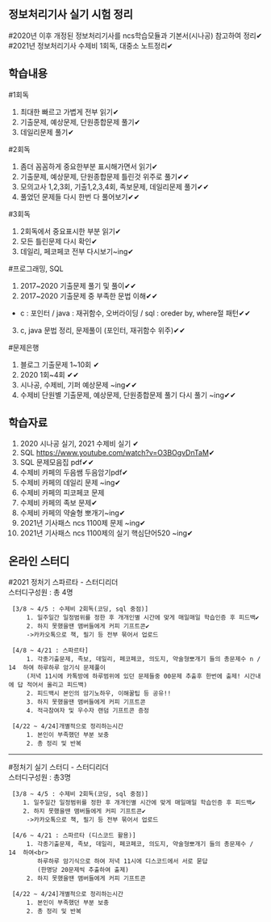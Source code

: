 ## 정보처리기사 실기 시험 정리
#2020년 이후 개정된 정보처리기사를 ncs학습모듈과 기본서(시나공) 참고하여 정리✔<br>
#2021년 정보처리기사 수제비 1회독, 대중소 노트정리✔

## 학습내용
#1회독
1. 최대한 빠르고 가볍게 전부 읽기✔
2. 기출문제, 예상문제, 단원종합문제 풀기✔
3. 데일리문제 풀기✔

#2회독
1. 좀더 꼼꼼하게 중요한부분 표시해가면서 읽기✔
2. 기출문제, 예상문제, 단원종합문제 틀린것 위주로 풀기✔✔
3. 모의고사 1,2,3회, 기출1,2,3,4회, 족보문제, 데일리문제 풀기✔✔
4. 풀었던 문제들 다시 한번 다 풀어보기✔✔

#3회독
1. 2회독에서 중요표시한 부분 읽기✔
2. 모든 틀린문제 다시 확인✔
3. 데일리, 페코페코 전부 다시보기~ing✔

#프로그래밍, SQL
1. 2017~2020 기출문제 풀기 및 풀이✔✔
2. 2017~2020 기출문제 중 부족한 문법 이해✔✔
 - c : 포인터 / java : 재귀함수, 오버라이딩 / sql : oreder by, where절 패턴✔✔
3. c, java 문법 정리, 문제풀이 (포인터, 재귀함수 위주)✔✔

#문제은행
1. 블로그 기출문제 1~10회 ✔
2. 2020 1회~4회 ✔✔
3. 시나공, 수제비, 기퍼 예상문제 ~ing✔✔
4. 수제비 단원별 기출문제, 예상문제, 단원종합문제 풀기 다시 풀기 ~ing✔✔

## 학습자료
1. 2020 시나공 실기, 2021 수제비 실기 ✔
2. SQL <https://www.youtube.com/watch?v=O3BOgvDnTaM>✔
3. SQL 문제모음집 pdf✔✔
3. 수제비 카페의 두음쌤 두음암기pdf✔
4. 수제비 카페의 데일리 문제 ~ing✔
5. 수제비 카페의 피코페코 문제
6. 수제비 카페의 족보 문제✔
7. 수제비 카페의 약술형 뽀개기~ing✔
8. 2021년 기사패스 ncs 1100제 문제 ~ing✔
9. 2021년 기사패스 ncs 1100제의 실기 핵심단어520 ~ing✔

## 온라인 스터디
#2021 정처기 스파르타 - 스터디리더<br>
스터디구성원 : 총 4명<br>
     
     [3/8 ~ 4/5 : 수제비 2회독(코딩, sql 중점)]
         1. 일주일간 일정범위를 정한 후 개개인별 시간에 맞게 매일매일 학습인증 후 피드백✔
         2. 하지 못했을땐 맴버들에게 커피 기프트콘✔
         ->카카오톡으로 책, 필기 등 전부 묶어서 업로드

     [4/8 ~ 4/21 : 스파르타]
         1. 각종기출문제, 족보, 데일리, 페코페코, 의도지, 약술형뽀개기 들의 총문제수 n / 14  하여 하루하루 암기식 문제풀이
         (저녁 11시에 카톡방에 하루범위에 있던 문제들중 00문제 추출후 한번에 출제! 시간내에 답 적어서 올리고 피드백)
         2. 피드백시 본인의 암기노하우, 이해꿀팁 등 공유!!
         3. 하지 못했을땐 맴버들에게 커피 기프트콘
         4. 적극참여자 및 우수자 랜덤 기프트콘 증정

     [4/22 ~ 4/24]개별적으로 정리하는시간
         1. 본인이 부족했던 부분 보충
         2. 총 정리 및 반복
<hr>
#정처기 실기 스터디 - 스터디리더<br>
스터디구성원 : 총3명<br>
     
     [3/8 ~ 4/5 : 수제비 2회독(코딩, sql 중점)]
        1. 일주일간 일정범위를 정한 후 개개인별 시간에 맞게 매일매일 학습인증 후 피드백✔
        2. 하지 못했을땐 맴버들에게 커피 기프트콘✔
         ->카카오톡으로 책, 필기 등 전부 묶어서 업로드

     [4/6 ~ 4/21 : 스파르타 (디스코드 활용)]
         1. 각종기출문제, 족보, 데일리, 페코페코, 의도지, 약술형뽀개기 들의 총문제수 / 14  하여<br>
            하루하루 암기식으로 하여 저녁 11시에 디스코드에서 서로 묻답
            (한명당 20문제씩 추출하여 출제)
         2. 하지 못했을땐 맴버들에게 커피 기프트콘

     [4/22 ~ 4/24]개별적으로 정리하는시간
         1. 본인이 부족했던 부분 보충
         2. 총 정리 및 반복
